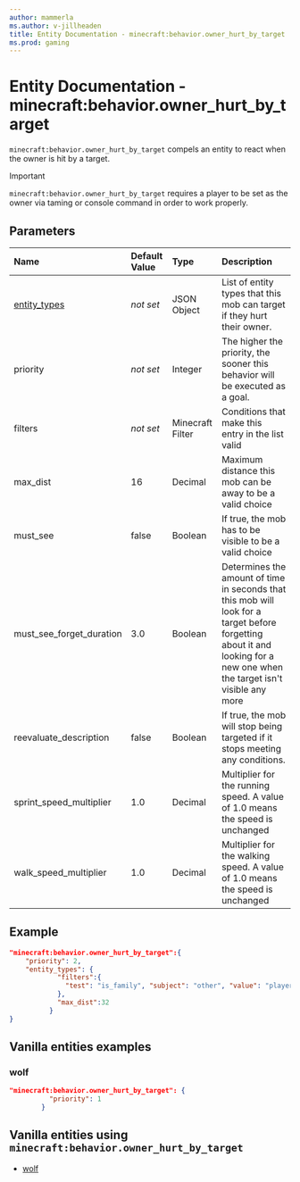 ```yaml
---
author: mammerla
ms.author: v-jillheaden
title: Entity Documentation - minecraft:behavior.owner_hurt_by_target
ms.prod: gaming
---
```


# Entity Documentation - minecraft:behavior.owner_hurt_by_target

`minecraft:behavior.owner_hurt_by_target` compels an entity to react when the owner is hit by a target.

>[!IMPORTANT]
> `minecraft:behavior.owner_hurt_by_target` requires a player to be set as the owner via taming or console command in order to work properly.

## Parameters

|Name |Default Value  |Type  |Description  |
|:----------|:----------|:----------|:----------|
|[entity_types](../Definitions/NestedTables/entity_types.md)|*not set* | JSON Object| List of entity types that this mob can target if they hurt their owner.|
| priority|*not set*|Integer|The higher the priority, the sooner this behavior will be executed as a goal.|
| filters| *not set*|Minecraft Filter|  Conditions that make this entry in the list valid |
| max_dist| 16| Decimal| Maximum distance this mob can be away to be a valid choice |
| must_see| false| Boolean| If true, the mob has to be visible to be a valid choice |
| must_see_forget_duration| 3.0| Boolean| Determines the amount of time in seconds that this mob will look for a target before forgetting about it and looking for a new one when the target isn't visible any more |
| reevaluate_description| false| Boolean| If true, the mob will stop being targeted if it stops meeting any conditions. |
| sprint_speed_multiplier| 1.0| Decimal| Multiplier for the running speed. A value of 1.0 means the speed is unchanged |
| walk_speed_multiplier| 1.0| Decimal| Multiplier for the walking speed. A value of 1.0 means the speed is unchanged |

## Example

```json
"minecraft:behavior.owner_hurt_by_target":{
    "priority": 2,
    "entity_types": {
            "filters":{
              "test": "is_family", "subject": "other", "value": "player"
            },
            "max_dist":32
          }
}
```

## Vanilla entities examples

### wolf

```json
"minecraft:behavior.owner_hurt_by_target": {
          "priority": 1
        }
```

## Vanilla entities using `minecraft:behavior.owner_hurt_by_target`

- [wolf](../../../../Source/VanillaBehaviorPack_Snippets/entities/wolf.md)
